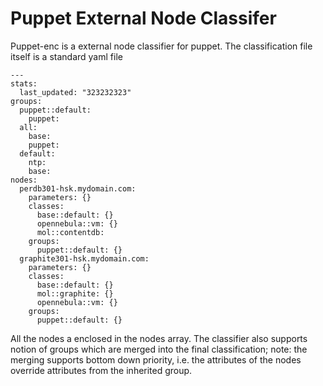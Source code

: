 Puppet External Node Classifer
=========================

Puppet-enc is a external node classifier for puppet. The classification file itself is a standard yaml file

    --- 
    stats: 
      last_updated: "323232323"
    groups: 
      puppet::default: 
        puppet: 
      all: 
        base: 
        puppet: 
      default: 
        ntp: 
        base: 
    nodes: 
      perdb301-hsk.mydomain.com: 
        parameters: {}
        classes: 
          base::default: {}
          opennebula::vm: {}
          mol::contentdb:
        groups: 
          puppet::default: {}
      graphite301-hsk.mydomain.com: 
        parameters: {}
        classes: 
          base::default: {}
          mol::graphite: {}
          opennebula::vm: {}
        groups: 
          puppet::default: {}
          
All the nodes a enclosed in the nodes array. The classifier also supports notion of groups which are merged into the final classification; note: the merging supports bottom down priority, i.e. the attributes of the nodes override attributes from the inherited group.


